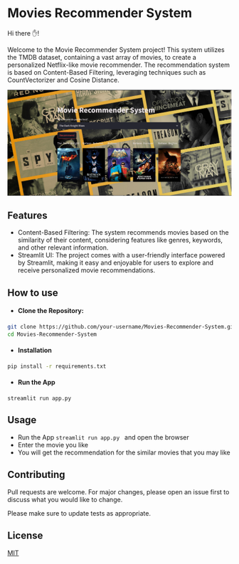 
# Movies Recommender System
Hi there ✋!

Welcome to the Movie Recommender System project! This system utilizes the TMDB dataset, containing a vast array of movies, to create a personalized Netflix-like movie recommender. The recommendation system is based on Content-Based Filtering, leveraging techniques such as CountVectorizer and Cosine Distance.

<picture>
  <source media="(prefers-color-scheme: dark)" srcset="https://github.com/Samratnitesh/Movies-Recommender-System/blob/main/Screenshot%202023-10-25%20221301.png
">
  <source media="(prefers-color-scheme: light)" srcset="https://github.com/Samratnitesh/Movies-Recommender-System/blob/main/Screenshot%202023-10-25%20221301.png">
  <img alt="Shows an illustrated sun in light mode and a moon with stars in dark mode." src="https://github.com/Samratnitesh/Movies-Recommender-System/blob/main/Screenshot%202023-10-25%20221301.png">
</picture>
<!-- https://github.com/Samratnitesh/Movies-Recommender-System/blob/main/Screenshot%202024-04-02%20153055.png -->

## Features
- Content-Based Filtering: The system recommends movies based on the similarity of their content, considering features like genres, keywords, and other relevant information.
- Streamlit UI: The project comes with a user-friendly interface powered by Streamlit, making it easy and enjoyable for users to explore and receive personalized movie recommendations.

## How to use 
* #### Clone the Repository:
```bash
git clone https://github.com/your-username/Movies-Recommender-System.git
cd Movies-Recommender-System
```
* #### Installation
```bash
pip install -r requirements.txt
```
* #### Run the App
```
streamlit run app.py
```
## Usage
* Run the App ```streamlit run app.py ``` and open the browser
* Enter the movie you like
* You will get the recommendation for the similar movies that you may like

## Contributing

Pull requests are welcome. For major changes, please open an issue first
to discuss what you would like to change.

Please make sure to update tests as appropriate.

## License

[MIT](https://choosealicense.com/licenses/mit/)
